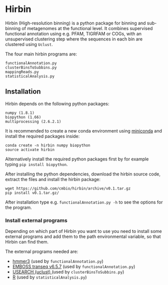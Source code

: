 Hirbin
=======

Hirbin (High-resolution binning) is a python package for binning and sub-binning of metagenomes at the functional level. 
It combines supervised functional annotation using e.g. PFAM, TIGRFAM or COGs, with an unsupervised clustering step 
where the sequences in each bin are clustered using `Uclust`.

The four main hirbin programs are:

    functionalAnnotation.py
	clusterBinsToSubbins.py
	mappingReads.py
	statisticalAnalysis.py


Installation
-------------

Hirbin depends on the following python packages:
	
	numpy (1.8.1)
	biopython (1.66)
	multiprocessing (2.6.2.1)


It is recommended to create a new conda environment using [miniconda](http://conda.pydata.org/miniconda.html) and install
the required packages inside:

	conda create -n hirbin numpy biopython
	source activate hirbin

Alternatively install the required python packages first by for example typing `pip install biopython`.

After installing the python dependencies, download the hirbin source code, extract the files and install the hirbin package:

	wget https://github.com/cmbio/hirbin/archive/v0.1.tar.gz
	pip install v0.1.tar.gz/

After installation type e.g. `functionalAnnotation.py -h` to see the options for the program.



### Install external programs

Depending on which part of Hirbin you want to use you need to install some external
programs and add them to the path environmental variable, so that Hirbin can find them.

The external programs needed are:
* [hmmer3](http://hmmer.org/) (used by `functionalAnnotation.py`)
* [EMBOSS transeq v6.5.7](ftp://emboss.open-bio.org/pub/EMBOSS/old/6.5.0/) (used by `functionalAnnotation.py`)
* [USEARCH (uclust) ](http://www.drive5.com/usearch/download.html) (used by `clusterBinsToSubbins.py`)
* [R](https://cran.r-project.org/) (used by `statisticalAnalysis.py`)
